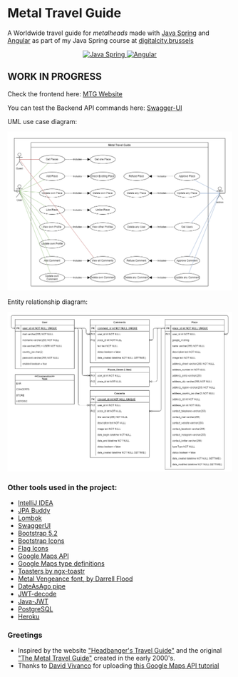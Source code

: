 # Metal Travel Guide
A Worldwide travel guide for *metalheads* made with [Java Spring](https://spring.io/) and [Angular](https://angular.io/) as part of my Java Spring course at [digitalcity.brussels](https://digitalcity.brussels/)

<p align="center">
  <a href="https://spring.io/" target="_blank">
    <img src="https://upload.wikimedia.org/wikipedia/commons/thumb/4/44/Spring_Framework_Logo_2018.svg/2560px-Spring_Framework_Logo_2018.svg.png" alt="Java Spring" height="100" />
  </a>
  <a href="https://angular.io/" target="_blank">
    <img src="https://upload.wikimedia.org/wikipedia/commons/thumb/c/ca/AngularJS_logo.svg/640px-AngularJS_logo.svg.png" alt="Angular" height="100" />
  </a>
</p>

## WORK IN PROGRESS

Check the frontend here: [MTG Website](https://luisromeroaraya.github.io/metaltravelguide/)

You can test the Backend API commands here: [Swagger-UI](https://metaltravelguide.herokuapp.com/swagger-ui/index.html)

UML use case diagram:

![UML use case diagram](backend/uml_use_case_diagram.png)

Entity relationship diagram:

![ERD diagram](backend/erd_diagram.png)

### Other tools used in the project:
- [IntelliJ IDEA](https://www.jetbrains.com/idea/)
- [JPA Buddy](https://www.jpa-buddy.com/)
- [Lombok](https://projectlombok.org/)
- [SwaggerUI](https://swagger.io/tools/swagger-ui/)
- [Bootstrap 5.2](https://getbootstrap.com/)
- [Bootstrap Icons](https://icons.getbootstrap.com/)
- [Flag Icons](https://www.npmjs.com/package/flag-icons)
- [Google Maps API](https://developers.google.com/maps/documentation/javascript/overview)
- [Google Maps type definitions](https://www.npmjs.com/package/@types/google.maps)
- [Toasters by ngx-toastr](https://www.npmjs.com/package/ngx-toastr)
- [Metal Vengeance font, by Darrell Flood](https://www.dafont.com/metal-vengeance.font)
- [DateAsAgo pipe](https://techincent.com/angular-date-as-ago-minutes-hours-days-months-years-ago-pipe/)
- [JWT-decode](https://www.npmjs.com/package/jwt-decode)
- [Java-JWT](https://github.com/auth0/java-jwt)
- [PostgreSQL](https://www.postgresql.org/)
- [Heroku](https://www.heroku.com)



### Greetings
- Inspired by the website ["Headbanger's Travel Guide"](https://headbangerstravelguide.com/) and the original ["The Metal Travel Guide"](https://web.archive.org/web/20040626111046/http://www.metaltravelguide.com/) created in the early 2000's.
- Thanks to [David Vivanco](https://github.com/3djdavid2) for uploading [this Google Maps API tutorial](https://www.youtube.com/watch?v=CB1afRE9hdE)
